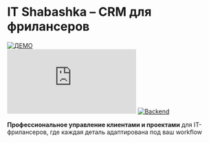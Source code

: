 
# IT Shabashka – CRM для фрилансеров 

[![ДЕМО](https://img.shields.io/badge/ДЕМО-ДОСТУПНО-009688?style=for-the-badge&logo=cloud)](https://itshabashka.ru)  
[![Stack](https://img.shields.io/badge/Nuxt_3-реализация-00C58E?logo=nuxt.js)](https://nuxt.com)
[![Backend](https://img.shields.io/badge/Appwrite_Cloud-инфраструктура-F02E65?logo=appwrite)](https://appwrite.io)

**Профессиональное управление клиентами и проектами** для IT-фрилансеров, где каждая деталь адаптирована под ваш workflow
